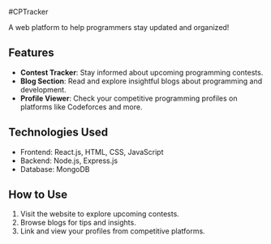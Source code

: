 #CPTracker

A web platform to help programmers stay updated and organized!  

## Features  
- **Contest Tracker**: Stay informed about upcoming programming contests.  
- **Blog Section**: Read and explore insightful blogs about programming and development.  
- **Profile Viewer**: Check your competitive programming profiles on platforms like Codeforces and more.  

## Technologies Used  
- Frontend: React.js, HTML, CSS, JavaScript
- Backend: Node.js, Express.js
- Database: MongoDB

## How to Use  
1. Visit the website to explore upcoming contests.  
2. Browse blogs for tips and insights.  
3. Link and view your profiles from competitive platforms.  
